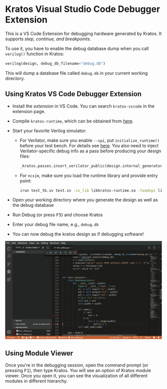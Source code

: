 # Kratos Visual Studio Code Debugger Extension
This is a VS Code Extension for debugging hardware generated by Kratos. It
supports *step, continue, and breakpoints*.

To use it, you have to enable the debug database dump when you call
`verilog()` function in Kratos:

```Python
verilog(design, debug_db_filename="debug.db")
```
This will dump a database file called `debug.db` in your current working
directory. 

## Using Kratos VS Code Debugger Extension
* Install the *extension* in VS Code. You can search `kratos-vscode` in the extension page.
* Compile `kratos-runtime`, which can be obtained from [here](https://github.com/Kuree/kratos-runtime).
* Start your favorite Verilog simulator:
  - For Verilator, make sure you enable ``--vpi``, put ``initialize_runtime()``
    before your test bench. For details see [here](https://github.com/Kuree/kratos-runtime/blob/master/tests/verilator/test.cc). You also need to inject
    Verilator-specific debug info as a pass before producing your design files:
    ```Python
    _kratos.passes.insert_verilator_public(design.internal_generator)
    ```
  - For `ncsim`, make sure you load the runtime library and provide entry point:
    ```Bash
    irun test_tb.sv test.sv -sv_lib libkratos-runtime.so -loadvpi libkratos-runtime.so:initialize_runtime_vpi -access +r
    ```
    
* Open your working directory where you generate the design as well as the
  debug database
* Run Debug (or press <kbd>F5</kbd>) and choose Kratos
* Enter your debug file name, e.g., `debug.db`
* You can now debug the kratos design as if debugging software!

![Demo](images/demo.gif)

## Using Module Viewer
Once you're in the debugging session, open the command prompt (or pressing
<kbd>F1</kbd>), then type Kratos. You will see an option of Kratos module
viewer. Once you open it, you can see the visualization of all different
modules in different hierarchy.
